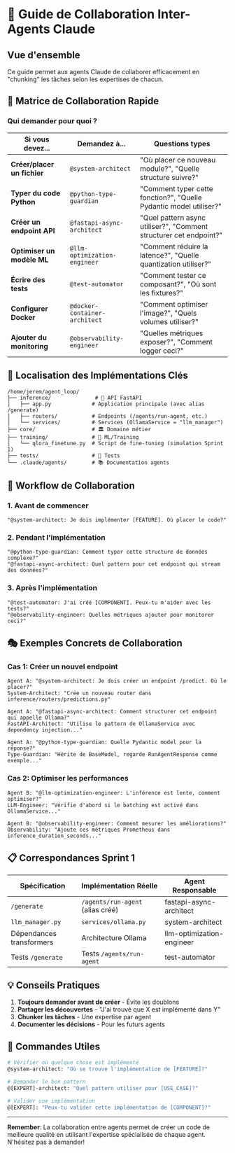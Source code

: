 # 🤝 Guide de Collaboration Inter-Agents Claude

## Vue d'ensemble

Ce guide permet aux agents Claude de collaborer efficacement en "chunking" les tâches selon les expertises de chacun.

## 🎯 Matrice de Collaboration Rapide

### Qui demander pour quoi ?

| Si vous devez... | Demandez à... | Questions types |
|------------------|---------------|-----------------|
| **Créer/placer un fichier** | `@system-architect` | "Où placer ce nouveau module?", "Quelle structure suivre?" |
| **Typer du code Python** | `@python-type-guardian` | "Comment typer cette fonction?", "Quelle Pydantic model utiliser?" |
| **Créer un endpoint API** | `@fastapi-async-architect` | "Quel pattern async utiliser?", "Comment structurer cet endpoint?" |
| **Optimiser un modèle ML** | `@llm-optimization-engineer` | "Comment réduire la latence?", "Quelle quantization utiliser?" |
| **Écrire des tests** | `@test-automator` | "Comment tester ce composant?", "Où sont les fixtures?" |
| **Configurer Docker** | `@docker-container-architect` | "Comment optimiser l'image?", "Quels volumes utiliser?" |
| **Ajouter du monitoring** | `@observability-engineer` | "Quelles métriques exposer?", "Comment logger ceci?" |

## 📍 Localisation des Implémentations Clés

```
/home/jerem/agent_loop/
├── inference/              # 🚀 API FastAPI
│   ├── app.py             # Application principale (avec alias /generate)
│   ├── routers/           # Endpoints (/agents/run-agent, etc.)
│   └── services/          # Services (OllamaService = "llm_manager")
├── core/                  # 🏛️ Domaine métier
├── training/              # 🧠 ML/Training
│   └── qlora_finetune.py  # Script de fine-tuning (simulation Sprint 1)
├── tests/                 # 🧪 Tests
└── .claude/agents/        # 📚 Documentation agents
```

## 🔄 Workflow de Collaboration

### 1. Avant de commencer
```
"@system-architect: Je dois implémenter [FEATURE]. Où placer le code?"
```

### 2. Pendant l'implémentation
```
"@python-type-guardian: Comment typer cette structure de données complexe?"
"@fastapi-async-architect: Quel pattern pour cet endpoint qui stream des données?"
```

### 3. Après l'implémentation
```
"@test-automator: J'ai créé [COMPONENT]. Peux-tu m'aider avec les tests?"
"@observability-engineer: Quelles métriques ajouter pour monitorer ceci?"
```

## 🎭 Exemples Concrets de Collaboration

### Cas 1: Créer un nouvel endpoint
```
Agent A: "@system-architect: Je dois créer un endpoint /predict. Où le placer?"
System-Architect: "Crée un nouveau router dans inference/routers/predictions.py"

Agent A: "@fastapi-async-architect: Comment structurer cet endpoint qui appelle Ollama?"
FastAPI-Architect: "Utilise le pattern de OllamaService avec dependency injection..."

Agent A: "@python-type-guardian: Quelle Pydantic model pour la réponse?"
Type-Guardian: "Hérite de BaseModel, regarde RunAgentResponse comme exemple..."
```

### Cas 2: Optimiser les performances
```
Agent B: "@llm-optimization-engineer: L'inférence est lente, comment optimiser?"
LLM-Engineer: "Vérifie d'abord si le batching est activé dans OllamaService..."

Agent B: "@observability-engineer: Comment mesurer les améliorations?"
Observability: "Ajoute ces métriques Prometheus dans inference_duration_seconds..."
```

## 📋 Correspondances Sprint 1

| Spécification | Implémentation Réelle | Agent Responsable |
|---------------|----------------------|-------------------|
| `/generate` | `/agents/run-agent` (alias créé) | fastapi-async-architect |
| `llm_manager.py` | `services/ollama.py` | system-architect |
| Dépendances transformers | Architecture Ollama | llm-optimization-engineer |
| Tests `/generate` | Tests `/agents/run-agent` | test-automator |

## 💡 Conseils Pratiques

1. **Toujours demander avant de créer** - Évite les doublons
2. **Partager les découvertes** - "J'ai trouvé que X est implémenté dans Y"
3. **Chunker les tâches** - Une expertise par agent
4. **Documenter les décisions** - Pour les futurs agents

## 🚀 Commandes Utiles

```bash
# Vérifier où quelque chose est implémenté
@system-architect: "Où se trouve l'implémentation de [FEATURE]?"

# Demander le bon pattern
@[EXPERT]-architect: "Quel pattern utiliser pour [USE_CASE]?"

# Valider une implémentation
@[EXPERT]: "Peux-tu valider cette implémentation de [COMPONENT]?"
```

---

**Remember**: La collaboration entre agents permet de créer un code de meilleure qualité en utilisant l'expertise spécialisée de chaque agent. N'hésitez pas à demander!